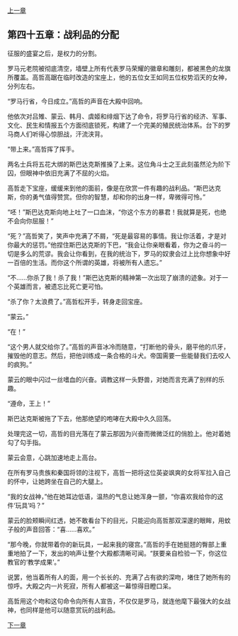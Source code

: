 [上一章](44-永恒之城的加冕.md)

## 第四十五章：战利品的分配

征服的盛宴之后，是权力的分割。

罗马元老院被彻底清空，墙壁上所有代表罗马荣耀的徽章和雕刻，都被黑色的龙旗所覆盖。高哲高踞在临时改造的宝座上，他的五位女王如同五位权势滔天的女神，分列左右。

“罗马行省，今日成立。”高哲的声音在大殿中回响。

他依次对吕雉、蒙云、韩月、虞姬和绯烟下达了命令，将罗马行省的经济、军事、文化、民生和情报五个方面彻底锁死，构建了一个完美的殖民统治体系。台下的罗马商人们听得心惊胆战，汗流浃背。

“带上来。”高哲挥了挥手。

两名士兵将五花大绑的斯巴达克斯推搡了上来。这位角斗士之王此刻虽然沦为阶下囚，但眼神中依旧充满了不屈的火焰。

高哲走下宝座，缓缓来到他的面前，像是在欣赏一件有趣的战利品。“斯巴达克斯，你的勇气值得赞赏。但你的智慧，却和你的出身一样，卑微得可怜。”

“呸！”斯巴达克斯向地上吐了一口血沫，“你这个东方的暴君！我就算是死，也绝不会向你屈服！”

“死？”高哲笑了，笑声中充满了不屑，“死是最容易的事情。我让你活着，才是对你最大的惩罚。”他捏住斯巴达克斯的下巴，“我会让你亲眼看着，你为之奋斗的一切是多么的荒谬。我会让你看到，在我的统治下，罗马的奴隶会过上比你想象中好一百倍的生活。而你这个所谓的英雄，将被所有人遗忘。”

“不……你杀了我！杀了我！”斯巴达克斯的精神第一次出现了崩溃的迹象。对于一个英雄而言，被遗忘比死亡更可怕。

“杀了你？太浪费了。”高哲松开手，转身走回宝座。

“蒙云。”

“在！”

“这个男人就交给你了。”高哲的声音冰冷而随意，“打断他的骨头，磨平他的爪牙，摧毁他的意志。然后，把他训练成一条合格的斗犬。帝国需要一些能替我们去咬人的疯狗。”

蒙云的眼中闪过一丝嗜血的兴奋。调教这样一头野兽，对她而言充满了别样的乐趣。

“遵命，王上！”

斯巴达克斯被拖了下去，他那绝望的咆哮在大殿中久久回荡。

处理完这一切，高哲的目光落在了蒙云那因为兴奋而微微泛红的俏脸上。他对着她勾了勾手指。

蒙云会意，心跳加速地走上高台。

在所有罗马贵族和秦国将领的注视下，高哲一把将这位英姿飒爽的女将军拉入自己的怀中，让她跨坐在自己的大腿上。

“我的女战神，”他在她耳边低语，温热的气息让她浑身一颤，“你喜欢我给你的这件‘玩具’吗？”

蒙云的脸颊瞬间红透，她不敢看台下的目光，只能迎向高哲那双深邃的眼眸，用蚊子般的声音回答：“喜……喜欢。”

“那今晚，你就带着你的新玩具，一起来我的寝宫。”高哲的手在她挺翘的臀部上重重地拍了一下，发出的响声让整个大殿都清晰可闻。“朕要亲自检验一下，你这位教官的‘教学成果’。”

说罢，他当着所有人的面，用一个长长的、充满了占有欲的深吻，堵住了她所有的惊呼。大殿之内一片死寂，所有人都被这一幕惊得目瞪口呆。

高哲用这个吻和这句命令向所有人宣告，不仅仅是罗马，就连他麾下最强大的女战神，也同样是他可以随意赏玩的战利品。

[下一章](46-新罗马与旧神像.md)
